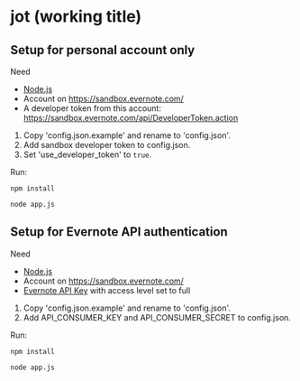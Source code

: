 jot (working title)
===

## Setup for personal account only

Need 
* [Node.js](http://nodejs.org/)
* Account on https://sandbox.evernote.com/
* A developer token from this account: https://sandbox.evernote.com/api/DeveloperToken.action

1. Copy 'config.json.example' and rename to 'config.json'.
2. Add sandbox developer token to config.json.
3. Set 'use_developer_token' to `true`.

Run:
```
npm install

node app.js
```


## Setup for Evernote API authentication

Need 
* [Node.js](http://nodejs.org/)
* Account on https://sandbox.evernote.com/
* [Evernote API Key](http://dev.evernote.com/doc/) with access level set to full 

1. Copy 'config.json.example' and rename to 'config.json'.
2. Add API_CONSUMER_KEY and API_CONSUMER_SECRET to config.json.

Run:
```
npm install

node app.js
```